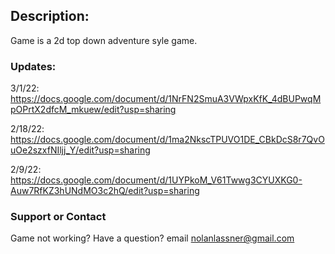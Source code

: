 ## Description:

Game is a 2d top down adventure syle game.

### Updates:



3/1/22: https://docs.google.com/document/d/1NrFN2SmuA3VWpxKfK_4dBUPwqMpOPrtX2dfcM_mkuew/edit?usp=sharing

2/18/22: https://docs.google.com/document/d/1ma2NkscTPUVO1DE_CBkDcS8r7QvOuOe2szxfNIljj_Y/edit?usp=sharing

2/9/22: https://docs.google.com/document/d/1UYPkoM_V61Twwg3CYUXKG0-Auw7RfKZ3hUNdMO3c2hQ/edit?usp=sharing



### Support or Contact

Game not working? Have a question? email nolanlassner@gmail.com 
